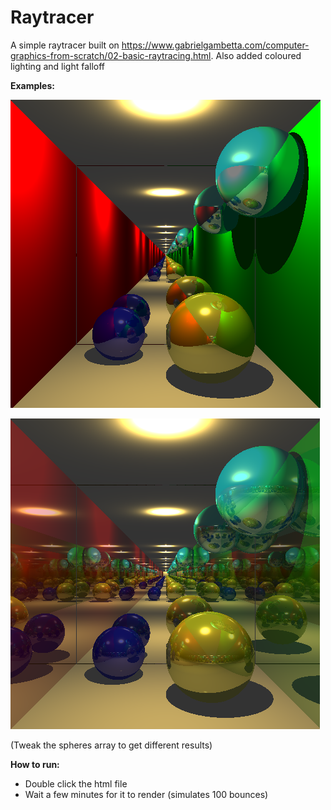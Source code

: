 # Raytracer

A simple raytracer built on https://www.gabrielgambetta.com/computer-graphics-from-scratch/02-basic-raytracing.html. Also added coloured lighting and light falloff

**Examples:**

![](example.png)

![](example2.png)

(Tweak the spheres array to get different results)

**How to run:**

- Double click the html file
- Wait a few minutes for it to render (simulates 100 bounces)